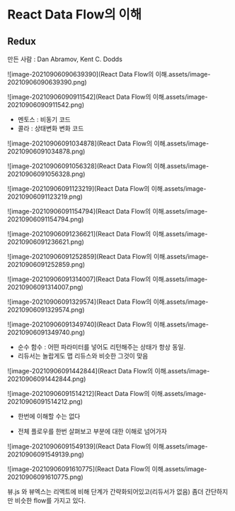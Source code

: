 # React Data Flow의 이해

## Redux

만든 사람 : Dan Abramov, Kent C. Dodds 

![image-20210906090639390](React Data Flow의 이해.assets/image-20210906090639390.png)

![image-20210906090911542](React Data Flow의 이해.assets/image-20210906090911542.png)

- 멘토스 : 비동기 코드
- 콜라 : 상태변화 변화 코드

![image-20210906091034878](React Data Flow의 이해.assets/image-20210906091034878.png)

![image-20210906091056328](React Data Flow의 이해.assets/image-20210906091056328.png)

![image-20210906091123219](React Data Flow의 이해.assets/image-20210906091123219.png)

![image-20210906091154794](React Data Flow의 이해.assets/image-20210906091154794.png)

![image-20210906091236621](React Data Flow의 이해.assets/image-20210906091236621.png)

![image-20210906091252859](React Data Flow의 이해.assets/image-20210906091252859.png)

![image-20210906091314007](React Data Flow의 이해.assets/image-20210906091314007.png)

![image-20210906091329574](React Data Flow의 이해.assets/image-20210906091329574.png)

![image-20210906091349740](React Data Flow의 이해.assets/image-20210906091349740.png)

- 순수 함수 : 어떤 파라미터를 넣어도 리턴해주는 상태가 항상 동일.
- 리듀서는 놀랍게도 맵 리듀스와 비슷한 그것이 맞음

![image-20210906091442844](React Data Flow의 이해.assets/image-20210906091442844.png)

![image-20210906091514212](React Data Flow의 이해.assets/image-20210906091514212.png)

- 한번에 이해할 수는 없다

- 전체 플로우를 한번 살펴보고 부분에 대한 이해로 넘어가자

![image-20210906091549139](React Data Flow의 이해.assets/image-20210906091549139.png)

![image-20210906091610775](React Data Flow의 이해.assets/image-20210906091610775.png)

뷰.js 와 뷰엑스는 리액트에 비해 단계가 간략화되어있고(리듀서가 없음) 좀더 간단하지만 비슷한 flow를 가지고 있다.
